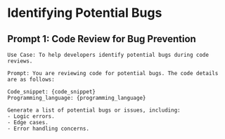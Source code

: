 # Identifying Potential Bugs

## Prompt 1: Code Review for Bug Prevention
```
Use Case: To help developers identify potential bugs during code reviews.

Prompt: You are reviewing code for potential bugs. The code details are as follows:

Code_snippet: {code_snippet}
Programming_language: {programming_language}

Generate a list of potential bugs or issues, including:
- Logic errors.
- Edge cases.
- Error handling concerns.


```